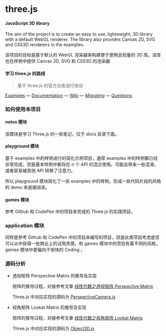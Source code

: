 # three.js

#### JavaScript 3D library

The aim of the project is to create an easy to use, lightweight, 3D library with a default WebGL renderer. The library also provides Canvas 2D, SVG and CSS3D renderers in the examples.

该项目的目标是基于默认的 WebGL 渲染器来构建便于使用且轻量的 3D 库。该库也在样例中提供 Canvas 2D, SVG 和 CSS3D 的渲染器

#### 学习 three.js 的路线

> 基于 three.js 的官方仓库进行改动

[Examples](http://threejs.org/examples/) &mdash;
[Documentation](http://threejs.org/docs/) &mdash;
[Wiki](https://github.com/mrdoob/three.js/wiki) &mdash;
[Migrating](https://github.com/mrdoob/three.js/wiki/Migration-Guide) &mdash;
[Questions](http://stackoverflow.com/questions/tagged/three.js)

### 如何使用本项目

#### notes 模块

该模块是学习 Three.js 的一些笔记，位于 docs 目录下面。

#### playground 模块

基于 examples 中的样例进行的简化示例项目，通常 examples 中的样例都已经非常完成，但是基本样例中都存在 n 个 API 的混合使用。可能会带来一些混淆，或者容易被其他 API 转移了注意力。

所以 playground 模块简化了一些 examples 中的样例，形成一些代码片段的风格的 demo 来直接阅读。

#### games 模块

参考 Github 和 CodePen 中的项目来完成的 Three.js 的实践项目。

### application 模块

同样是参考 Github 和 CodePen 中的项目来编写的项目，但是此类项目考虑是否可以从中获得一些商业上的试用灵感。和 games 模块中的项目有着不同的风格，games 模块中更偏向于愉快的 Coding 。

### 源码分析

- 透视矩阵 Perspective Matrix 的推导及实现

  矩阵的推导过程，对接参考文章 [线性代数之透视矩阵 Perspective Matrix](https://www.qiujiawei.com/linear-algebra-12/)

  Three.js 中对应实现的源码为 [PerspectiveCamera.js](https://github.com/LinkXSystem/three.js/blob/dev/src/cameras/PerspectiveCamera.js)

- 视角矩阵 Lookat Matrix 的推导及实现

  矩阵的推导过程，对接参考文章 [线性代数之视角矩阵 Lookat Matrix](https://www.qiujiawei.com/linear-algebra-13/)

  Three.js 中对应实现的源码为 [Object3D.js](https://github.com/LinkXSystem/three.js/blob/dev/src/core/Object3D.js)
